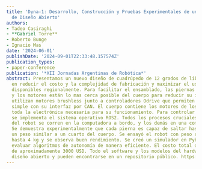 ```yaml
---
title: 'Dyna-1: Desarrollo, Construcción y Pruebas Experimentales de un Robot Cuadrúpedo
  de Diseño Abierto'
authors:
- Tadeo Casiraghi
- **Gabriel Torre**
- Roberto Bunge
- Ignacio Mas
date: '2024-06-01'
publishDate: '2024-09-01T22:33:48.157574Z'
publication_types:
- paper-conference
publication: '*XII Jornadas Argentinas de Robótica*'
abstract: Presentamos un nuevo diseño de cuadrúpedo de 12 grados de libertad, centrado
  en reducir el costo y la complejidad de fabricación y maximizar el uso de componentes
  disponibles regionalmente. Para facilitar el ensamblado, las piernas son modulares,
  y los motores están lo mas cerca posible del cuerpo para reducir su inercia. Se
  utilizan motores brushless junto a controladores Odrive que permiten un control
  simple con su interfaz por CAN. El cuerpo contiene los motores de los hombros y
  toda la electrónica necesaria para su funcionamiento. Para controlar el cuadrúpedo
  se implementa el sistema operativo ROS2. Todos los procesos cruciales para el funcionamiento
  del robot se corren en la computadora a bordo, y los demás en una computadora externa.
  Se demuestra experimentalmente que cada pierna es capaz de saltar hasta 30 cm con
  un peso similar a un cuarto del cuerpo. Se ensayó el robot con peso agregado de
  hasta 4 kg y se observa buen rendimiento. Se creó un simulador en Pybullet para
  evaluar algoritmos de autonomía de manera eficiente. El costo total del robot es
  de aproximadamente 3000 USD. Todo el software y los modelos del hardware son de
  diseño abierto y pueden encontrarse en un repositorio público. https://github.com/udesa-ai/dyna1-quadruped
---
```

